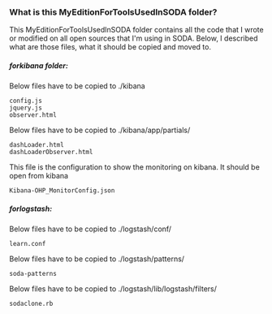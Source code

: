### What is this MyEditionForToolsUsedInSODA folder?

This MyEditionForToolsUsedInSODA folder contains all the code that I wrote or modified on all open sources that I'm using in SODA.
Below, I described what are those files, what it should be copied and moved to.



##### forkibana folder:

Below files have to be copied to ./kibana
	
	config.js
	jquery.js
	observer.html


Below files have to be copied to ./kibana/app/partials/
	
	dashLoader.html
	dashLoaderObserver.html


This file is the configuration to show the monitoring on kibana. It should be open from kibana
	
	Kibana-OHP_MonitorConfig.json
	



##### forlogstash:

Below files have to be copied to ./logstash/conf/
	
	learn.conf


Below files have to be copied to ./logstash/patterns/
	
	soda-patterns


Below files have to be copied to ./logstash/lib/logstash/filters/
	
	sodaclone.rb